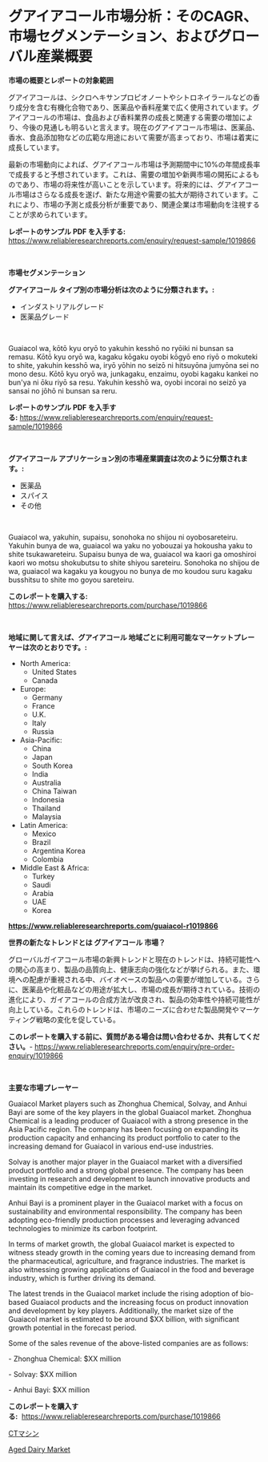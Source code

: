 <p><h1>グアイアコール市場分析：そのCAGR、市場セグメンテーション、およびグローバル産業概要</h1></p><p><strong>市場の概要とレポートの対象範囲</strong></p>
<p><p>グアイアコールは、シクロヘキサンプロピオノートやシトロネイラールなどの香り成分を含む有機化合物であり、医薬品や香料産業で広く使用されています。グアイアコールの市場は、食品および香料業界の成長と関連する需要の増加により、今後の見通しも明るいと言えます。現在のグアイアコール市場は、医薬品、香水、食品添加物などの広範な用途において需要が高まっており、市場は着実に成長しています。</p><p>最新の市場動向によれば、グアイアコール市場は予測期間中に10%の年間成長率で成長すると予想されています。これは、需要の増加や新興市場の開拓によるものであり、市場の将来性が高いことを示しています。将来的には、グアイアコール市場はさらなる成長を遂げ、新たな用途や需要の拡大が期待されています。これにより、市場の予測と成長分析が重要であり、関連企業は市場動向を注視することが求められています。</p></p>
<p><strong>レポートのサンプル PDF を入手する:</strong> <a href="https://www.reliableresearchreports.com/enquiry/request-sample/1019866">https://www.reliableresearchreports.com/enquiry/request-sample/1019866</a></p>
<p>&nbsp;</p>
<p><strong>市場セグメンテーション</strong></p>
<p><strong>グアイアコール タイプ別の市場分析は次のように分類されます。:</strong></p>
<p><ul><li>インダストリアルグレード</li><li>医薬品グレード</li></ul></p>
<p>&nbsp;</p>
<p><p>Guaiacol wa, kōtō kyu oryō to yakuhin kesshō no ryōiki ni bunsan sa remasu. Kōtō kyu oryō wa, kagaku kōgaku oyobi kōgyō eno riyō o mokuteki to shite, yakuhin kesshō wa, iryō yōhin no seizō ni hitsuyōna jumyōna sei no mono desu. Kōtō kyu oryō wa, junkagaku, enzaimu, oyobi kagaku kankei no bun'ya ni ōku riyō sa resu. Yakuhin kesshō wa, oyobi incorai no seizō ya sansai no jōhō ni bunsan sa reru.</p></p>
<p><strong>レポートのサンプル PDF を入手する:</strong>&nbsp;<a href="https://www.reliableresearchreports.com/enquiry/request-sample/1019866">https://www.reliableresearchreports.com/enquiry/request-sample/1019866</a></p>
<p>&nbsp;</p>
<p><strong> グアイアコール アプリケーション別の市場産業調査は次のように分類されます。:</strong></p>
<p><ul><li>医薬品</li><li>スパイス</li><li>その他</li></ul></p>
<p>&nbsp;</p>
<p><p>Guaiacol wa, yakuhin, supaisu, sonohoka no shijou ni oyobosareteiru. Yakuhin bunya de wa, guaiacol wa yaku no yobouzai ya hokousha yaku to shite tsukawareteiru. Supaisu bunya de wa, guaiacol wa kaori ga omoshiroi kaori wo motsu shokubutsu to shite shiyou sareteiru. Sonohoka no shijou de wa, guaiacol wa kagaku ya kougyou no bunya de mo koudou suru kagaku busshitsu to shite mo goyou sareteiru.</p></p>
<p><strong>このレポートを購入する:</strong>&nbsp; <a href="https://www.reliableresearchreports.com/purchase/1019866">https://www.reliableresearchreports.com/purchase/1019866</a></p>
<p>&nbsp;</p>
<p><strong>地域に関して言えば、グアイアコール 地域ごとに利用可能なマーケットプレーヤーは次のとおりです。:</strong></p>
<p><ul>
    <li>
        North America:
        <ul>
            <li>United States</li>
            <li>Canada</li>
        </ul>
    </li>
    <li>
        Europe:
        <ul>
            <li>Germany</li>
            <li>France</li>
            <li>U.K.</li>
            <li>Italy</li>
            <li>Russia</li>
        </ul>
    </li>
    <li>
        Asia-Pacific:
        <ul>
            <li>China</li>
            <li>Japan</li>
            <li>South Korea</li>
            <li>India</li>
            <li>Australia</li>
            <li>China Taiwan</li>
            <li>Indonesia</li>
            <li>Thailand</li>
            <li>Malaysia</li>
        </ul>
    </li>
    <li>
        Latin America:
        <ul>
            <li>Mexico</li>
            <li>Brazil</li>
            <li>Argentina Korea</li>
            <li>Colombia</li>
        </ul>
    </li>
    <li>
        Middle East & Africa:
        <ul>
            <li>Turkey</li>
            <li>Saudi</li>
            <li>Arabia</li>
            <li>UAE</li>
            <li>Korea</li>
        </ul>
    </li>
    </ul></p>
<p><strong><a href="https://www.reliableresearchreports.com/guaiacol-r1019866">https://www.reliableresearchreports.com/guaiacol-r1019866</a></strong>&nbsp;</p>
<p><strong>世界の新たなトレンドとは グアイアコール 市場？</strong></p>
<p><p>グローバルガイアコール市場の新興トレンドと現在のトレンドは、持続可能性への関心の高まり、製品の品質向上、健康志向の強化などが挙げられる。また、環境への配慮が重視される中、バイオベースの製品への需要が増加している。さらに、医薬品や化粧品などの用途が拡大し、市場の成長が期待されている。技術の進化により、ガイアコールの合成方法が改良され、製品の効率性や持続可能性が向上している。これらのトレンドは、市場のニーズに合わせた製品開発やマーケティング戦略の変化を促している。</p></p>
<p><strong>このレポートを購入する前に、質問がある場合は問い合わせるか、共有してください。</strong>- <a href="https://www.reliableresearchreports.com/enquiry/pre-order-enquiry/1019866">https://www.reliableresearchreports.com/enquiry/pre-order-enquiry/1019866</a></p>
<p>&nbsp;</p>
<p><strong>主要な市場プレーヤー</strong></p>
<p><p>Guaiacol Market players such as Zhonghua Chemical, Solvay, and Anhui Bayi are some of the key players in the global Guaiacol market. Zhonghua Chemical is a leading producer of Guaiacol with a strong presence in the Asia Pacific region. The company has been focusing on expanding its production capacity and enhancing its product portfolio to cater to the increasing demand for Guaiacol in various end-use industries.</p><p>Solvay is another major player in the Guaiacol market with a diversified product portfolio and a strong global presence. The company has been investing in research and development to launch innovative products and maintain its competitive edge in the market.</p><p>Anhui Bayi is a prominent player in the Guaiacol market with a focus on sustainability and environmental responsibility. The company has been adopting eco-friendly production processes and leveraging advanced technologies to minimize its carbon footprint.</p><p>In terms of market growth, the global Guaiacol market is expected to witness steady growth in the coming years due to increasing demand from the pharmaceutical, agriculture, and fragrance industries. The market is also witnessing growing applications of Guaiacol in the food and beverage industry, which is further driving its demand.</p><p>The latest trends in the Guaiacol market include the rising adoption of bio-based Guaiacol products and the increasing focus on product innovation and development by key players. Additionally, the market size of the Guaiacol market is estimated to be around $XX billion, with significant growth potential in the forecast period.</p><p>Some of the sales revenue of the above-listed companies are as follows:</p><p>- Zhonghua Chemical: $XX million</p><p>- Solvay: $XX million</p><p>- Anhui Bayi: $XX million</p></p>
<p><strong>このレポートを購入する:</strong>&nbsp;&nbsp;<a href="https://www.reliableresearchreports.com/purchase/1019866">https://www.reliableresearchreports.com/purchase/1019866</a></p>
<p><p><a href="https://github.com/SarahFahey88/Market-Research-Report-List-1/blob/main/292447819513.md">CTマシン</a></p><p><a href="https://github.com/okotobwrhuteie/Market-Research-Report-List-2/blob/main/aged-dairy-market.md">Aged Dairy Market</a></p></p>